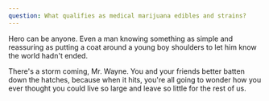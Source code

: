 ```yaml
---
question: What qualifies as medical marijuana edibles and strains?
---
```

Hero can be anyone. Even a man knowing something as simple and reassuring as putting a coat around a young boy shoulders to let him know the world hadn't ended.

There's a storm coming, Mr. Wayne. You and your friends better batten down the hatches, because when it hits, you're all going to wonder how you ever thought you could live so large and leave so little for the rest of us.
